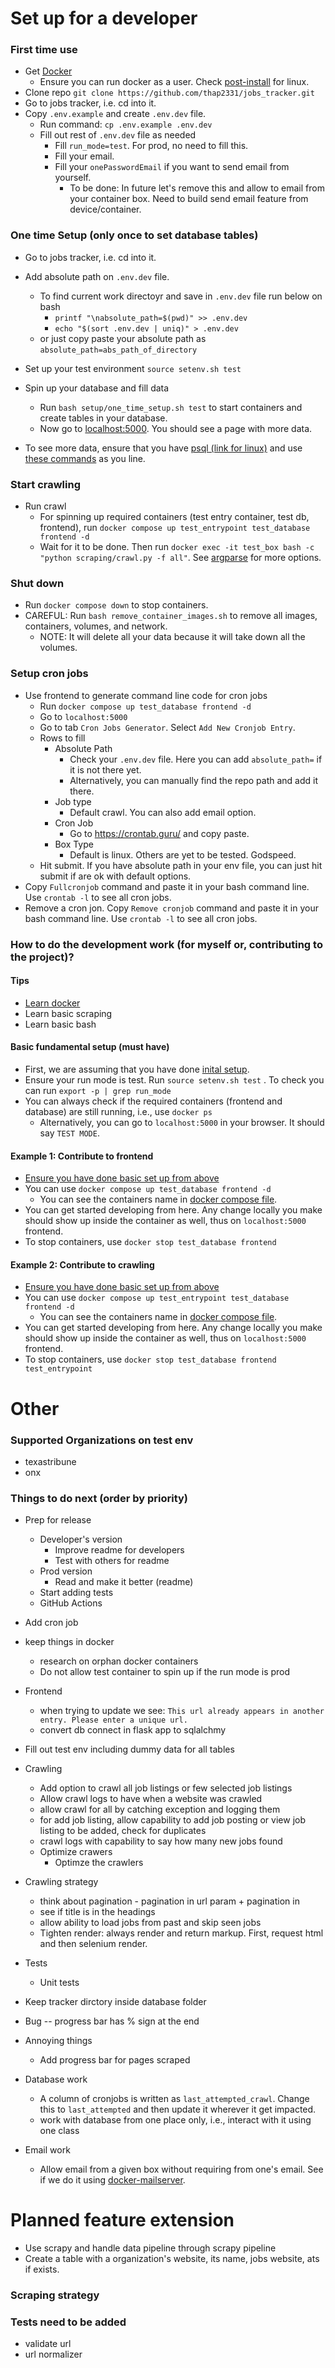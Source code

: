 
# Set up for a developer

### First time use
- Get [Docker](https://docs.docker.com/get-docker/)
    - Ensure you can run docker as a user. Check [post-install](https://docs.docker.com/engine/install/linux-postinstall/) for linux.
- Clone repo `git clone https://github.com/thap2331/jobs_tracker.git`
- Go to jobs tracker, i.e. cd into it.
- Copy `.env.example` and create `.env.dev` file.
    - Run command: `cp .env.example .env.dev`
    - Fill out rest of `.env.dev` file as needed
        - Fill `run_mode=test`. For prod, no need to fill this.
        - Fill your email.
        - Fill your `onePasswordEmail` if you want to send email from yourself. 
          - To be done: In future let's remove this and allow to email from your container box. Need to build send email feature from device/container.

### One time Setup (only once to set database tables)

- Go to jobs tracker, i.e. cd into it.
- Add absolute path on `.env.dev` file. 
  - To find current work directoyr and save in `.env.dev` file run below on bash 
    - `printf "\nabsolute_path=$(pwd)" >> .env.dev`
    - `echo "$(sort .env.dev | uniq)" > .env.dev`
  - or just copy paste your absolute path as `absolute_path=abs_path_of_directory`

- Set up your test environment `source setenv.sh test`
- Spin up your database and fill data
  - Run `bash setup/one_time_setup.sh test` to start containers and create tables in your database.
  - Now go to [localhost:5000](http://localhost:5000/). You should see a page with more data. 
- To see more data, ensure that you have [psql (link for linux)](https://www.postgresql.org/download/linux/) and use [these commands](/setup/command_line_cmds.sh) as you line.

### Start crawling
- Run crawl
    - For spinning up required containers (test entry container, test db, frontend), run `docker compose up test_entrypoint test_database frontend -d`
  - Wait for it to be done. Then run `docker exec -it test_box bash -c "python scraping/crawl.py -f all"`. See [argparse](/scraping/crawl.py) for more options.

### Shut down
- Run `docker compose down` to stop containers.
- CAREFUL: Run `bash remove_container_images.sh` to remove all images, containers, volumes, and network.
  - NOTE: It will delete all your data because it will take down all the volumes.

### Setup cron jobs
- Use frontend to generate command line code for cron jobs
    - Run `docker compose up test_database frontend -d`
    - Go to `localhost:5000`
    - Go to tab `Cron Jobs Generator`. Select `Add New Cronjob Entry`.
    - Rows to fill
        - Absolute Path
            - Check your `.env.dev` file. Here you can add `absolute_path=` if it is not there yet.
            - Alternatively, you can manually find the repo path and add it there.
        - Job type
            - Default crawl. You can also add email option.
        - Cron Job
            - Go to https://crontab.guru/ and copy paste.
        - Box Type
            - Default is linux. Others are yet to be tested. Godspeed.
    - Hit submit. If you have absolute path in your env file, you can just hit submit if are ok with default options.
- Copy `Fullcronjob` command and paste it in your bash command line. Use `crontab -l` to see all cron jobs.
- Remove a cron jon. Copy `Remove cronjob` command and paste it in your bash command line. Use `crontab -l` to see all cron jobs.
    

### How to do the development work (for myself or, contributing to the project)?

#### Tips
- [Learn docker](https://docs.docker.com/language/python/)
- Learn basic scraping
- Learn basic bash

#### Basic fundamental setup (must have)
- First, we are assuming that you have done [inital setup](#one-time-setup-only-once-to-set-database-tables).
- Ensure your run mode is test. Run `source setenv.sh test` . To check you can run `export -p | grep run_mode`
- You can always check if the required containers (frontend and database) are still running, i.e., use `docker ps`
  - Alternatively, you can go to `localhost:5000` in your browser. It should say `TEST MODE`.

#### Example 1: Contribute to frontend
- [Ensure you have done basic set up from above](#basic-fundamental-setup-must-have)
- You can use `docker compose up test_database frontend -d`
  - You can see the containers name in [docker compose file](/docker-compose.yml).
- You can get started developing from here. Any change locally you make should show up inside the container as well, thus on `localhost:5000` frontend.
- To stop containers, use `docker stop test_database frontend`


#### Example 2: Contribute to crawling
- [Ensure you have done basic set up from above](#basic-fundamental-setup-must-have)
- You can use `docker compose up test_entrypoint test_database frontend -d`
  - You can see the containers name in [docker compose file](/docker-compose.yml).
- You can get started developing from here. Any change locally you make should show up inside the container as well, thus on `localhost:5000` frontend. 
- To stop containers, use `docker stop test_database frontend test_entrypoint`

# Other

### Supported Organizations on test env

- texastribune
- onx

### Things to do next (order by priority)

- Prep for release
  - Developer's version
    - Improve readme for developers
    - Test with others for readme
  - Prod version
    - Read and make it better (readme)
  - Start adding tests
  - GitHub Actions

- Add cron job
- keep things in docker
  - research on orphan docker containers
  - Do not allow test container to spin up if the run mode is prod
- Frontend
  - when trying to update we see: `This url already appears in another entry. Please enter a unique url.`
  - convert db connect in flask app to sqlalchmy

- Fill out test env including dummy data for all tables
- Crawling
  - Add option to crawl all job listings or few selected job listings
  - Allow crawl logs to have when a website was crawled
  - allow crawl for all by catching exception and logging them
  - for add job listing, allow capability to add job posting or view job listing to be added, check for duplicates
  - crawl logs with capability to say how many new jobs found
  - Optimize crawers
    - Optimze the crawlers
- Crawling strategy
  - think about pagination - pagination in url param + pagination in
  - see if title is in the headings
  - allow ability to load jobs from past and skip seen jobs
  - Tighten render: always render and return markup. First, request html and then selenium render.

- Tests
  - Unit tests
- Keep tracker dirctory inside database folder

- Bug
-- progress bar has % sign at the end

- Annoying things
  - Add progress bar for pages scraped

- Database work
  - A column of cronjobs is written as `last_attempted_crawl`. Change this to `last_attempted` and then update it wherever it get impacted.
  - work with database from one place only, i.e., interact with it using one class
- Email work
  - Allow email from a given box without requiring from one's email. See if we do it using [docker-mailserver](https://github.com/docker-mailserver/docker-mailserver).


# Planned feature extension

- Use scrapy and handle data pipeline through scrapy pipeline
- Create a table with a organization's website, its name, jobs website, ats if exists.


### Scraping strategy


### Tests need to be added

- validate url
- url normalizer
